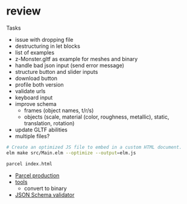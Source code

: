 # review

Tasks

- issue with dropping file
- destructuring in let blocks
- list of examples
- z-Monster.gltf as example for meshes and binary
- handle bad json input (send error message)
- structure button and slider inputs
- download button
- profile both version
- validate urls
- keyboard input
- improve schema
  - frames (object names, t/r/s)
  - objects (scale, material (color, roughness, metallic), static, translation, rotation)
- update GLTF abilities
- multiple files?

~~~bash
# Create an optimized JS file to embed in a custom HTML document.
elm make src/Main.elm --optimize --output=elm.js
~~~

~~~bash
parcel index.html
~~~

- [Parcel production](https://parceljs.org/production.html)
- [tools](https://github.com/KhronosGroup/glTF/blob/master/README.md)
  - convert to binary
- [JSON Schema validator](https://github.com/epoberezkin/ajv)
